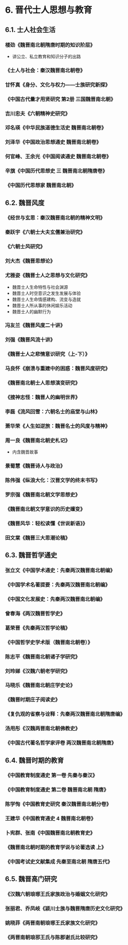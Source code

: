 # 6. 晋代士人思想与教育
## 6.1. 士人社会生活
### 楼劲《魏晋南北朝隋唐时期的知识阶层》
- 讲公立、私立教育和知识分子的出路

### 《士人与社会：秦汉魏晋南北朝卷》

### 甘怀真《身分、文化与权力——士族研究新探》

### 《中国古代量才用贤研究 第2册 三国魏晋南北朝》

### 吉川忠夫《六朝精神史研究》

### 邓名瑛《中华民族道德生活史 魏晋南北朝卷》

### 刘泽华《中国政治思想通史 魏晋南北朝卷》

### 何官峰、王余光《中国阅读通史 魏晋南北朝卷》

### 辛旗《中国历代思想史 三 魏晋南北朝隋唐卷》

### 《中国历代思想家 魏晋南北朝》

## 6.2. 魏晋风度
### 《经世与玄思：秦汉魏晋南北朝的精神文明》
### 秦跃宇《六朝士大夫玄儒兼治研究》
### 《六朝士风研究》

### 刘大杰《魏晋思想论》

### 尤雅姿《魏晋士人之思想与文化研究》
- 魏晋士人生命特性与社会渊源
- 魏晋士人时空意识之发生发展与体验
- 魏晋士人生命情感建构、流变与造就
- 魏晋士人所从事的休闲娱乐活动
- 魏晋士人的幽默行为

### 冯友兰《魏晋风度二十讲》

### 刘强《魏晋风流十讲》

### 《魏晋士人之悲情意识研究（上-下）》

### 马良怀《崩溃与重建中的困惑：魏晋风度研究》

### 《魏晋南北朝士人思想演变研究》

### 《搜神志怪：魏晋人的幽明世界》

### 李磊《流风回雪：六朝名士的庙堂与山林》

### 萧华荣《人生如逆旅：魏晋名士的风度与精神》

### 周一良《魏晋南北朝史札记》
- 内含魏晋故事

### 景蜀慧《魏晋诗人与政治》

### 陈伟强《纵浪大化：汉晋文学的终末书写》

### 罗宗强《魏晋南北朝文学思想史》

### 《魏晋南北朝文学意识的历史嬗变》

### 《魏晋风华：轻松读懂《世说新语》》

### 田文棠《魏晋三大思潮论稿》

## 6.3. 魏晋哲学通史
### 张立文《中国学术通史：先秦两汉魏晋南北朝编》

### 《中国学术名著提要：先秦两汉魏晋南北朝编》

### 《中国文化发展史：先秦两汉魏晋南北朝编》

### 曾春海《两汉魏晋哲学史》

### 葛荣晋《先秦两汉哲学论稿》

### 《中国哲学史学术版（魏晋南北朝卷）》

### 陈志平《魏晋南北朝诸子学研究》

### 刘玲娣《汉魏六朝老学研究》

### 马晓乐《魏晋南北朝庄学史论》

### 《魏晋时期庄子阅读史》

### 《复仇观的省察与诠释：先秦两汉魏晋南北朝隋唐编》

### 汤用彤《汉魏两晋南北朝佛教史》

### 《中国古代著名哲学家评卷 两汉魏晋南北朝隋唐》

## 6.4. 魏晋时期的教育
### 《中国教育制度通史 第一卷 先秦与秦汉》

### 《中国教育制度通史 第二卷 魏晋南北朝 隋唐》

### 陈学恂《中国教育史研究 秦汉魏晋南北朝分卷》

### 王建华《中国教育通史 4 魏晋南北朝卷》

### 卜宪群、张南《中国魏晋南北朝教育史》

### 《魏晋南北朝时期的教育学说与论著选读 上》

### 《中国考试史文献集成 先秦至南北朝 隋唐五代》


## 6.5. 魏晋高门研究

### 《汉魏六朝琅琊王氏家族政治与婚姻文化研究》

### 张丽君、乔凤岐《颍川士族与魏晋隋唐历史文化研究》

### 姚晓菲《两晋南朝琅琊王氏家族文化研究》

### 《两晋南朝琅邪王氏与陈郡谢氏比较研究》

